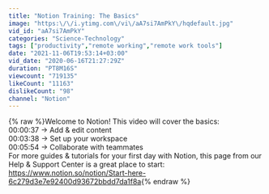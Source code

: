 ```yaml
---
title: "Notion Training: The Basics"
image: "https:\/\/i.ytimg.com\/vi\/aA7si7AmPkY\/hqdefault.jpg"
vid_id: "aA7si7AmPkY"
categories: "Science-Technology"
tags: ["productivity","remote working","remote work tools"]
date: "2021-11-06T19:53:14+03:00"
vid_date: "2020-06-16T21:27:29Z"
duration: "PT8M16S"
viewcount: "719135"
likeCount: "11163"
dislikeCount: "98"
channel: "Notion"
---
```

{% raw %}Welcome to Notion! This video will cover the basics:<br />00:00:37 → Add &amp; edit content<br />00:03:38 → Set up your workspace<br />00:05:54 → Collaborate with teammates<br />For more guides &amp; tutorials for your first day with Notion, this page from our Help &amp; Support Center is a great place to start: <a rel="nofollow" target="blank" href="https://www.notion.so/notion/Start-here-6c279d3e7e92400d93672bbdd7da1f8a">https://www.notion.so/notion/Start-here-6c279d3e7e92400d93672bbdd7da1f8a</a>{% endraw %}
